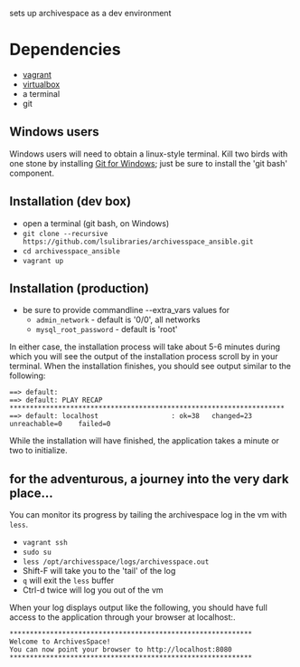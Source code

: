sets up archivespace as a dev environment

# Dependencies
- [vagrant](https://www.vagrantup.com/downloads.html)
- [virtualbox](http://www.oracle.com/technetwork/server-storage/virtualbox/downloads/index.html)
- a terminal
- git
  
## Windows users
Windows users will need to obtain a linux-style terminal.
Kill two birds with one stone by installing [Git for Windows](https://git-scm.com/downloads); just be sure to install the 'git bash' component.

## Installation (dev box)
- open a terminal (git bash, on Windows)
- `git clone --recursive https://github.com/lsulibraries/archivesspace_ansible.git`
- `cd archivesspace_ansible`
- `vagrant up`


## Installation (production)
- be sure to provide commandline --extra_vars values for 
  - `admin_network` - default is '0/0', all networks
  - `mysql_root_password` - default is 'root'

In either case, the installation process will take about 5-6 minutes during which you will see the output of the installation process scroll by in your terminal.
When the installation finishes, you should see output similar to the following:

	==> default:
	==> default: PLAY RECAP ********************************************************************
	==> default: localhost                  : ok=38   changed=23   unreachable=0    failed=0

While the installation will have finished, the application takes a minute or two to initialize.


## for the adventurous, a journey into the very dark place...

You can monitor its progress by tailing the archivespace log in the vm with `less`.
- `vagrant ssh`
- `sudo su`
- `less /opt/archivesspace/logs/archivesspace.out`
- Shift-F will take you to the 'tail' of the log
- `q` will exit the `less` buffer
- Ctrl-d twice will log you out of the vm

When your log displays output like the following, you should have full access to the application through your browser at localhost:<port-number>.

	************************************************************
	Welcome to ArchivesSpace!
	You can now point your browser to http://localhost:8080
	************************************************************
